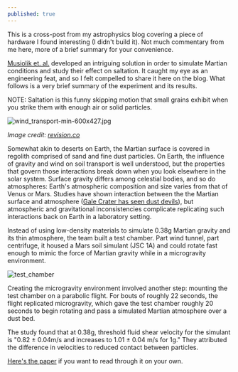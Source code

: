 ```yaml
---
published: true
---
```

This is a cross-post from my astrophysics blog covering a piece of hardware I found interesting (I didn't build it). Not much commentary from me here, more of a brief summary for your convenience.

[Musiolik et. al.](https://arxiv.org/abs/1801.08787) developed an intriguing solution in order to simulate Martian conditions and study their effect on saltation. It caught my eye as an engineering feat, and so I felt compelled to share it here on the blog. What follows is a very brief summary of the experiment and its results.

NOTE: Saltation is this funny skipping motion that small grains exhibit when you strike them with enough air or solid particles.

![wind_transport-min-600x427.jpg]({{site.baseurl}}/images/wind_transport-min-600x427.jpg)

_Image credit: [revision.co](https://www.revision.co.zw/wind-action-in-deserts-wind-transport-and-deposition/)_

Somewhat akin to deserts on Earth, the Martian surface is covered in regolith comprised of sand and fine dust particles. On Earth, the influence of gravity and wind on soil transport is well understood, but the properties that govern those interactions break down when you look elsewhere in the solar system. Surface gravity differs among celestial bodies, and so do atmospheres: Earth's atmospheric composition and size varies from that of Venus or Mars. Studies have shown interaction between the the Martian surface and atmosphere ([Gale Crater has seen dust devils](https://www.nasa.gov/image-feature/jpl/pia21270/martian-dust-devil-action-in-gale-crater-sol-1597)), but atmospheric and gravitational inconsistencies complicate replicating such interactions back on Earth in a laboratory setting.

Instead of using low-density materials to simulate 0.38g Martian gravity and its thin atmosphere, the team built a test chamber. Part wind tunnel, part centrifuge, it housed a Mars soil simulant (JSC 1A) and could rotate fast enough to mimic the force of Martian gravity while in a microgravity environment. 

![test_chamber]({{site.baseurl}}/images/chamber.png)

Creating the microgravity environment involved another step: mounting the test chamber on a parabolic flight. For bouts of roughly 22 seconds, the flight replicated microgravity, which gave the test chamber roughly 20 seconds to begin rotating and pass a simulated Martian atmosphere over a dust bed.

The study found that at 0.38g, threshold fluid shear velocity for the simulant is "0.82 ± 0.04m/s and increases to 1.01 ± 0.04 m/s for 1g." They attributed the difference in velocities to reduced contact between particles.

[Here's the paper](https://arxiv.org/abs/1801.08787) if you want to read through it on your own.
